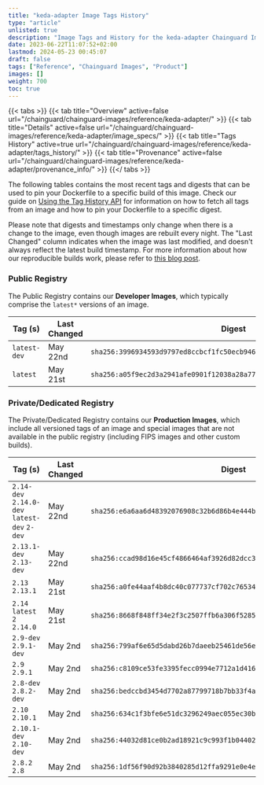 ```yaml
---
title: "keda-adapter Image Tags History"
type: "article"
unlisted: true
description: "Image Tags and History for the keda-adapter Chainguard Image"
date: 2023-06-22T11:07:52+02:00
lastmod: 2024-05-23 00:45:07
draft: false
tags: ["Reference", "Chainguard Images", "Product"]
images: []
weight: 700
toc: true
---
```


{{< tabs >}}
{{< tab title="Overview" active=false url="/chainguard/chainguard-images/reference/keda-adapter/" >}}
{{< tab title="Details" active=false url="/chainguard/chainguard-images/reference/keda-adapter/image_specs/" >}}
{{< tab title="Tags History" active=true url="/chainguard/chainguard-images/reference/keda-adapter/tags_history/" >}}
{{< tab title="Provenance" active=false url="/chainguard/chainguard-images/reference/keda-adapter/provenance_info/" >}}
{{</ tabs >}}

The following tables contains the most recent tags and digests that can be used to pin your Dockerfile to a specific build of this image. Check our guide on [Using the Tag History API](/chainguard/chainguard-images/using-the-tag-history-api/) for information on how to fetch all tags from an image and how to pin your Dockerfile to a specific digest.

Please note that digests and timestamps only change when there is a change to the image, even though images are rebuilt every night. The "Last Changed" column indicates when the image was last modified, and doesn't always reflect the latest build timestamp. For more information about how our reproducible builds work, please refer to [this blog post](https://www.chainguard.dev/unchained/reproducing-chainguards-reproducible-image-builds).

### Public Registry
The Public Registry contains our **Developer Images**, which typically comprise the `latest*` versions of an image.

| Tag (s)       | Last Changed | Digest                                                                    |
|---------------|--------------|---------------------------------------------------------------------------|
|  `latest-dev` | May 22nd     | `sha256:3996934593d9797ed8ccbcf1fc50ecb9462f39b8e111a633b992a397d541d49a` |
|  `latest`     | May 21st     | `sha256:a05f9ec2d3a2941afe0901f12038a28a773cf35be2f43440208d2813560069e1` |


### Private/Dedicated Registry
The Private/Dedicated Registry contains our **Production Images**, which include all versioned tags of an image and special images that are not available in the public registry (including FIPS images and other custom builds).

| Tag (s)                                       | Last Changed | Digest                                                                    |
|-----------------------------------------------|--------------|---------------------------------------------------------------------------|
|  `2.14-dev` `2.14.0-dev` `latest-dev` `2-dev` | May 22nd     | `sha256:e6a6aa6d48392076908c32b6d86b4e444b10bae8822d394ee8e1ad0153cbaf9a` |
|  `2.13.1-dev` `2.13-dev`                      | May 22nd     | `sha256:ccad98d16e45cf4866464af3926d82dcc3b473930a82481e4a1d14e0fbcd8b44` |
|  `2.13` `2.13.1`                              | May 21st     | `sha256:a0fe44aaf4b8dc40c077737cf702c76534c478ce7b894a2319201b10b1fab8a3` |
|  `2.14` `latest` `2` `2.14.0`                 | May 21st     | `sha256:8668f848ff34e2f3c2507ffb6a306f52854c0f4833fb219365f70ebccfd20653` |
|  `2.9-dev` `2.9.1-dev`                        | May 2nd      | `sha256:799af6e65d5dabd26b7daeeb25461de56e8aa7a658eec825a2640faa552ec735` |
|  `2.9` `2.9.1`                                | May 2nd      | `sha256:c8109ce53fe3395fecc0994e7712a1d416e7207807c4d1bc1bb1f5f11f338e53` |
|  `2.8-dev` `2.8.2-dev`                        | May 2nd      | `sha256:bedccbd3454d7702a87799718b7bb33f4a2726a5a9823b2d8128eeb7f8848be5` |
|  `2.10` `2.10.1`                              | May 2nd      | `sha256:634c1f3bfe6e51dc3296249aec055ec30b83d9975abe5d6807b50c8896c1c31e` |
|  `2.10.1-dev` `2.10-dev`                      | May 2nd      | `sha256:44032d81ce0b2ad18921c9c993f1b044026b625dece26e3cb49fad893385fbad` |
|  `2.8.2` `2.8`                                | May 2nd      | `sha256:1df56f90d92b3840285d12ffa9291e0e4e69eb1afa259a9b0305b73653071d68` |

